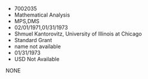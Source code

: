 * 7002035
* Mathematical Analysis
* MPS,DMS
* 02/01/1971,01/31/1973
* Shmuel Kantorovitz, University of Illinois at Chicago
* Standard Grant
*   name not available
* 01/31/1973
* USD Not Available

NONE